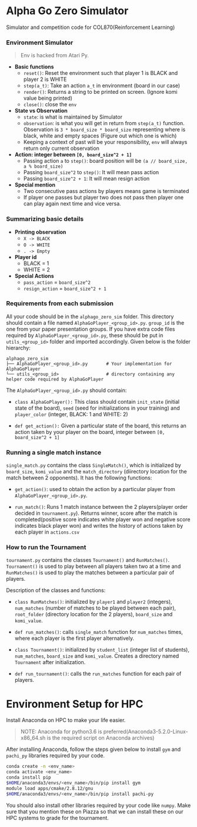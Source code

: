 # Alpha Go Zero Simulator

Simulator and competition code for COL870(Reinforcement Learning)


### Environment Simulator

> Env is hacked from Atari Py.

- **Basic functions**
    - `reset()`: Reset the environment such that player 1 is BLACK and player 2 is WHITE
    - `step(a_t)`: Take an action `a_t` in environment (board in our case)
    - `render()`: Returns a string to be printed on screen. (Ignore komi value being printed)
    - `close()`: close the `env`
- **State vs Observation**
    - `state`: is what is maintained by Simulator
    - `observation`: is what you will get in return from `step(a_t)` function. Observation is `3 * board_size * board_size` representing where is black, white and empty spaces (Figure out which one is which)
    - Keeping a context of past will be your responsibility, `env` will always return only current observation
- **Action: integer between `[0, board_size^2 + 1]`**
    - Passing action `a` to `step()`: board position will be `(a // board_size, a % board_size)`
    - Passing `board_size^2` to `step()`: It will mean pass action
    - Passing `board_size^2 + 1`: It will mean resign action
- **Special mention**
    - Two consecutive pass actions by players means game is terminated
    - If player one passes but player two does not pass then player one can play again next time and vice versa.




### Summarizing basic details

- **Printing observation**
    - `X -> BLACK`
    - `O -> WHITE`
    - `. -> Empty`
- **Player id**
    - BLACK = 1
    - WHITE = 2
- **Special Actions**
    - `pass_action` = `board_size^2`    
    - `resign_action` = `board_size^2 + 1`

### Requirements from each submission

All your code should be in the `alphago_zero_sim` folder. This directory should contain a file named `AlphaGoPlayer_<group_id>.py`. `group_id` is the one from your paper presentation groups. If you have extra code files required by `AlphaGoPlayer_<group_id>.py`, these should be put in `utils_<group_id>` folder and imported accordingly. Given below is the folder hierarchy:

    alphago_zero_sim
    ├── AlphaGoPlayer_<group_id>.py       # Your implementation for AlphaGoPlayer
    └── utils_<group_id>                  # directory containing any helper code required by AlphaGoPlayer

The `AlphaGoPlayer_<group_id>.py` should contain:

* `class AlphaGoPlayer():` This class should contain `init_state` (initial state of the board), `seed` (seed for initializations in your training) and `player_color` (integer, BLACK: 1 and WHITE: 2)

* `def get_action():` Given a particular state of the board, this returns an action taken by your player on the board, integer between `[0, board_size^2 + 1]`

### Running a single match instance

`single_match.py` contains the class `SingleMatch()`, which is initialized by `board_size`, `komi_value` and the `match_directory` (diirectory location for the match between 2 opponents). It has the following functions:

* `get_action()`: used to obtain the action by a particular player from `AlphaGoPlayer_<group_id>.py`.

* `run_match()`: Runs 1 match instance between the 2 players(player order decided in `tournament.py`). Returns winner, score after the match is completed(positive score indicates white player won and negative score indicates black player won) and writes the history of actions taken by each player in `actions.csv`

### How to run the Tournament

`tournament.py` contains the classes `Tournament()` and `RunMatches()`. `Tournament()` is used to play between all players taken two at a time and `RunMatches()` is used to play the matches between a particular pair of players.

Description of the classes and functions:

* `class RunMatches()`: initialized by `player1` and `player2` (integers), `num_matches` (number of matches to be played between each pair), `root_folder` (directory location for the 2 players), `board_size` and `komi_value`.

* `def run_matches()`: calls `single_match` function for `num_matches` times, where each player is the first player alternatively.

* `class Tournament()`: initialized by `student_list` (integer list of students), `num_matches`, `board_size` and `komi_value`. Creates a directory named `Tournament` after initialization.

* `def run_tournament()`: calls the `run_matches` function for each pair of players.

# Environment Setup for HPC

Install Anaconda on HPC to make your life easier.

> NOTE: Anaconda for python3.6 is preferred(Anaconda3-5.2.0-Linux-x86_64.sh is the required script on Anaconda archives)

After installing Anaconda, follow the steps given below to install `gym` and `pachi_py` libraries required by your code.

```bash
conda create -n <env_name>
conda activate <env_name>
conda install pip
$HOME/anaconda3/envs/<env_name>/bin/pip install gym
module load apps/cmake/2.8.12/gnu
$HOME/anaconda3/envs/<env_name>/bin/pip install pachi-py
```

You should also install other libraries required by your code like `numpy`. Make sure that you mention these on Piazza so that we can install these on our HPC systems to grade for the tournament.